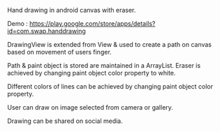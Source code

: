 Hand drawing in android canvas with eraser.

Demo : https://play.google.com/store/apps/details?id=com.swap.handdrawing

DrawingView is extended from View & used to create a path on canvas based on movement of users finger.

Path & paint object is stored are maintained in a ArrayList. Eraser is achieved by changing paint object color property to white.

Different colors of lines can be achieved by changing paint object color property.

User can draw on image selected from camera or gallery.

Drawing can be shared on social media.
